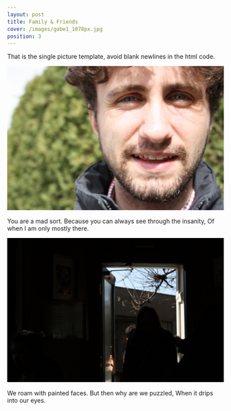 ```yaml
---
layout: post
title: Family & Friends
cover: /images/gabe1_1078px.jpg
position: 3
---
```


That is the single picture template, avoid blank newlines in the html code.

<div class="photo">
  <img src="/images/gabe1_1078px.jpg"/>
  <p>You are a mad sort.
Because you can always see through the insanity,
Of when I am only mostly there.</p>
</div>



<div class="photo">
  <img src="/images/example3_1027px.jpg"/>
  <p>We roam with painted faces.
But then why are we puzzled,
When it drips into our eyes.</p>
</div>
